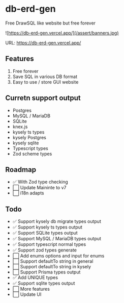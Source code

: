 # db-erd-gen
Free DrawSQL like website but free forever  

![https://db-erd-gen.vercel.app/](/assert/banners.jpg)

URL: https://db-erd-gen.vercel.app/

## Features  
1. Free forever  
2. Save SQL in various DB format  
3. Easy to use / store GUI website    

## Curretn support output  
- Postgres  
- MySQL / MariaDB
- SQLite  
- knex.js  
- kysely ts types
- kysely Postgres
- kysely sqlite
- Typescript types
- Zod scheme types

## Roadmap
- ✅ With Zod type checking
- ⬜️ Update Maininte to v7
- ⬜️ i18n adapts

## Todo
- ✅ Support kysely db migrate types output  
- ✅ Support kysely ts types output  
- ✅ Support SQLite types output  
- ✅ Support MySQL / MariaDB types output  
- ✅ Support typescript normal types
- ✅ Support zod types generate
- ⬜️ Add enums options and input for enums
- ⬜️ Support defaultTo string in general
- ⬜️ Support defaultTo string in kysely
- ⬜️ Support Prisma types output  
- ✅ Add UNIQUE types  
- ✅ Support sqlite types output    
- ⬜️ More features  
- ⬜️ Update UI  
